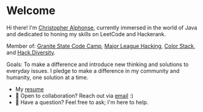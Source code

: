 # Welcome

Hi there! I'm [Christopher Alphonse](https://christopheralphonse.com), currently immersed in the world of Java and dedicated to honing my skills on LeetCode and Hackerank. 

Member of: [Granite State Code Camp](https://www.granitestatecodecamp.org/), [Major League Hacking](https://mlh.io/), [Color Stack](https://www.colorstack.org/), and [Hack.Diversity](https://www.hackdiversity.com/).

Goals: To make a difference and introduce new thinking and solutions to everyday issues. I pledge to make a difference in my community and humanity, one solution at a time.
<br/>

- My [resume](./Christopher_Alphonse_Resume_2024.pdf)
- 💼 Open to collaboration? Reach out via [email](mailto:chris.freelance.dev@gmail.com) :)
- 💬 Have a question? Feel free to ask; I'm here to help.



